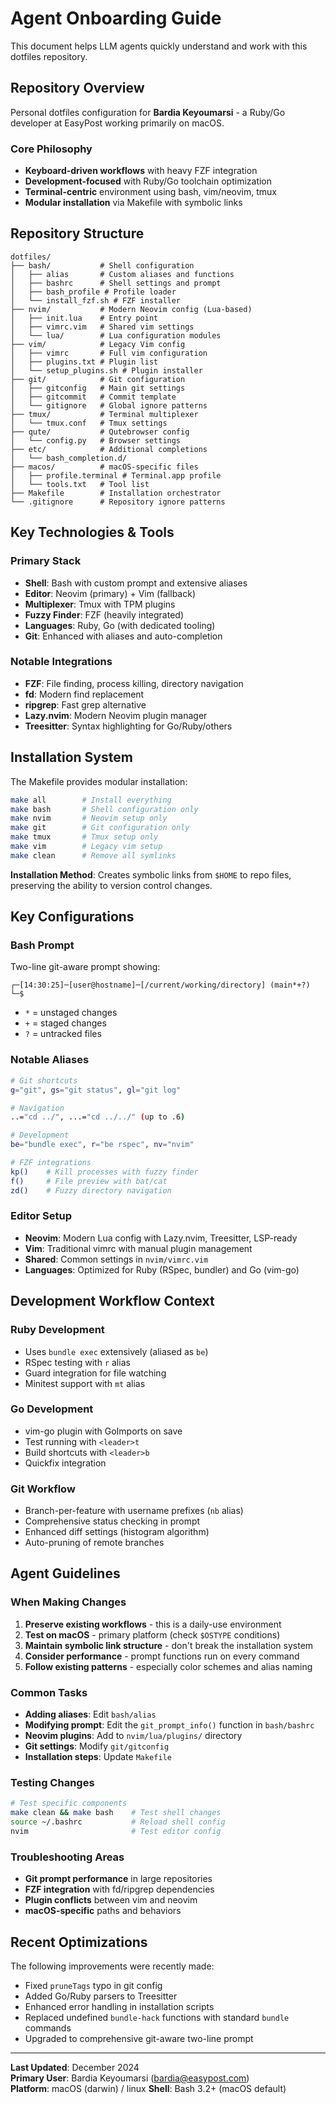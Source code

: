 # Agent Onboarding Guide

This document helps LLM agents quickly understand and work with this dotfiles repository.

## Repository Overview

Personal dotfiles configuration for **Bardia Keyoumarsi** - a Ruby/Go developer at EasyPost working primarily on macOS.

### Core Philosophy
- **Keyboard-driven workflows** with heavy FZF integration
- **Development-focused** with Ruby/Go toolchain optimization  
- **Terminal-centric** environment using bash, vim/neovim, tmux
- **Modular installation** via Makefile with symbolic links

## Repository Structure

```
dotfiles/
├── bash/           # Shell configuration
│   ├── alias       # Custom aliases and functions
│   ├── bashrc      # Shell settings and prompt
│   ├── bash_profile # Profile loader
│   └── install_fzf.sh # FZF installer
├── nvim/           # Modern Neovim config (Lua-based)
│   ├── init.lua    # Entry point
│   ├── vimrc.vim   # Shared vim settings
│   └── lua/        # Lua configuration modules
├── vim/            # Legacy Vim config
│   ├── vimrc       # Full vim configuration
│   ├── plugins.txt # Plugin list
│   └── setup_plugins.sh # Plugin installer
├── git/            # Git configuration
│   ├── gitconfig   # Main git settings
│   ├── gitcommit   # Commit template
│   └── gitignore   # Global ignore patterns
├── tmux/           # Terminal multiplexer
│   └── tmux.conf   # Tmux settings
├── qute/           # Qutebrowser config
│   └── config.py   # Browser settings
├── etc/            # Additional completions
│   └── bash_completion.d/
├── macos/          # macOS-specific files
│   ├── profile.terminal # Terminal.app profile
│   └── tools.txt   # Tool list
├── Makefile        # Installation orchestrator
└── .gitignore      # Repository ignore patterns
```

## Key Technologies & Tools

### Primary Stack
- **Shell**: Bash with custom prompt and extensive aliases
- **Editor**: Neovim (primary) + Vim (fallback) 
- **Multiplexer**: Tmux with TPM plugins
- **Fuzzy Finder**: FZF (heavily integrated)
- **Languages**: Ruby, Go (with dedicated tooling)
- **Git**: Enhanced with aliases and auto-completion

### Notable Integrations
- **FZF**: File finding, process killing, directory navigation
- **fd**: Modern find replacement 
- **ripgrep**: Fast grep alternative
- **Lazy.nvim**: Modern Neovim plugin manager
- **Treesitter**: Syntax highlighting for Go/Ruby/others

## Installation System

The Makefile provides modular installation:

```bash
make all        # Install everything
make bash       # Shell configuration only  
make nvim       # Neovim setup only
make git        # Git configuration only
make tmux       # Tmux setup only
make vim        # Legacy vim setup
make clean      # Remove all symlinks
```

**Installation Method**: Creates symbolic links from `$HOME` to repo files, preserving the ability to version control changes.

## Key Configurations

### Bash Prompt
Two-line git-aware prompt showing:
```
┌─[14:30:25]─[user@hostname]─[/current/working/directory] (main*+?)
└─$ 
```
- `*` = unstaged changes
- `+` = staged changes  
- `?` = untracked files

### Notable Aliases
```bash
# Git shortcuts
g="git", gs="git status", gl="git log"

# Navigation  
..="cd ../", ...="cd ../../" (up to .6)

# Development
be="bundle exec", r="be rspec", nv="nvim"

# FZF integrations
kp()    # Kill processes with fuzzy finder
f()     # File preview with bat/cat
zd()    # Fuzzy directory navigation
```

### Editor Setup
- **Neovim**: Modern Lua config with Lazy.nvim, Treesitter, LSP-ready
- **Vim**: Traditional vimrc with manual plugin management
- **Shared**: Common settings in `nvim/vimrc.vim`
- **Languages**: Optimized for Ruby (RSpec, bundler) and Go (vim-go)

## Development Workflow Context

### Ruby Development
- Uses `bundle exec` extensively (aliased as `be`)
- RSpec testing with `r` alias
- Guard integration for file watching
- Minitest support with `mt` alias

### Go Development  
- vim-go plugin with GoImports on save
- Test running with `<leader>t`
- Build shortcuts with `<leader>b`
- Quickfix integration

### Git Workflow
- Branch-per-feature with username prefixes (`nb` alias)
- Comprehensive status checking in prompt
- Enhanced diff settings (histogram algorithm)
- Auto-pruning of remote branches

## Agent Guidelines

### When Making Changes
1. **Preserve existing workflows** - this is a daily-use environment
2. **Test on macOS** - primary platform (check `$OSTYPE` conditions)  
3. **Maintain symbolic link structure** - don't break the installation system
4. **Consider performance** - prompt functions run on every command
5. **Follow existing patterns** - especially color schemes and alias naming

### Common Tasks
- **Adding aliases**: Edit `bash/alias` 
- **Modifying prompt**: Edit the `git_prompt_info()` function in `bash/bashrc`
- **Neovim plugins**: Add to `nvim/lua/plugins/` directory
- **Git settings**: Modify `git/gitconfig`
- **Installation steps**: Update `Makefile`

### Testing Changes
```bash
# Test specific components
make clean && make bash    # Test shell changes
source ~/.bashrc           # Reload shell config  
nvim                       # Test editor config
```

### Troubleshooting Areas
- **Git prompt performance** in large repositories
- **FZF integration** with fd/ripgrep dependencies  
- **Plugin conflicts** between vim and neovim
- **macOS-specific** paths and behaviors

## Recent Optimizations

The following improvements were recently made:
- Fixed `pruneTags` typo in git config
- Added Go/Ruby parsers to Treesitter
- Enhanced error handling in installation scripts
- Replaced undefined `bundle-hack` functions with standard `bundle` commands
- Upgraded to comprehensive git-aware two-line prompt

---

**Last Updated**: December 2024  
**Primary User**: Bardia Keyoumarsi (bardia@easypost.com)  
**Platform**: macOS (darwin)  / linux
**Shell**: Bash 3.2+ (macOS default)

